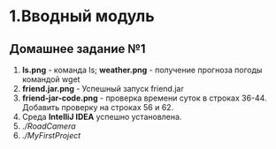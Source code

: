 # 1.Вводный модуль 
## Домашнее задание №1  

1. **ls.png** - команда ls; **weather.png** - получение прогноза погоды командой wget
2. **friend.jar.png** - Успешный запуск friend.jar
3. **friend-jar-code.png** - проверка времени суток в строках 36-44. Добавить проверку на строках 56 и 62.
4. Среда **IntelliJ IDEA** успешно установлена.
5. *./RoadCamera*
6. *./MyFirstProject*

